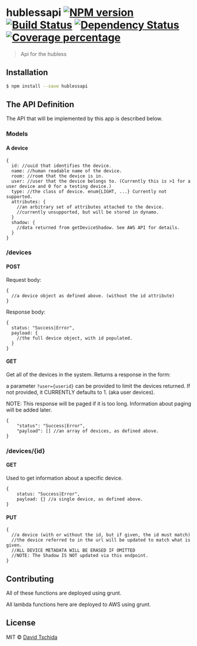# hublessapi [![NPM version][npm-image]][npm-url] [![Build Status][travis-image]][travis-url] [![Dependency Status][daviddm-image]][daviddm-url] [![Coverage percentage][coveralls-image]][coveralls-url]
> Api for the hubless

## Installation

```sh
$ npm install --save hublessapi
```

## The API Definition

The API that will be implemented by this app is described below.

### Models

#### A device

````
{
  id: //uuid that identifies the device.
  name: //human readable name of the device.
  room: //room that the device is in.
  user: //user that the device belongs to. (Currently this is >1 for a user device and 0 for a testing device.)
  type: //the class of device. enum{LIGHT, ...} Currently not supported.
  attributes: {
    //an arbitrary set of attributes attached to the device.
    //currently unsupported, but will be stored in dynamo.
  }
  shadow: {
    //data returned from getDeviceShadow. See AWS API for details.
  }
}
````

### /devices

#### POST

Request body:

````
{
  //a device object as defined above. (without the id attribute)
}
````

Response body:

````
{
  status: "Success|Error",
  payload: {
    //the full device object, with id populated.
  }
}
````

#### GET

Get all of the devices in the system. Returns a response in the form:

a parameter `?user={userid}` can be provided to limit the devices returned. If not provided, it CURRENTLY defaults to 1. (aka user devices).

NOTE: This response will be paged if it is too long. Information about paging will be added later.

````
{
    "status": "Success|Error",
    "payload": [] //an array of devices, as defined above.
}
````

### /devices/{id}

#### GET

Used to get information about a specific device.

````
{
    status: "Success|Error",
    payload: {} //a single device, as defined above.
}
````

#### PUT

````
{
  //a device (with or without the id, but if given, the id must match)
  //the device referred to in the url will be updated to match what is given.
  //ALL DEVICE METADATA WILL BE ERASED IF OMITTED
  //NOTE: The Shadow IS NOT updated via this endpoint.
}
````

## Contributing

All of these functions are deployed using grunt.

All lambda functions here are deployed to AWS using grunt.



## License

MIT © [David Tschida](davidtschida.com)


[npm-image]: https://badge.fury.io/js/hublessapi.svg
[npm-url]: https://npmjs.org/package/hublessapi
[travis-image]: https://travis-ci.org/HublessGenericIoT/hublessapi.svg?branch=master
[travis-url]: https://travis-ci.org/HublessGenericIoT/hublessapi
[daviddm-image]: https://david-dm.org/HublessGenericIoT/hublessapi.svg?theme=shields.io
[daviddm-url]: https://david-dm.org/HublessGenericIoT/hublessapi
[coveralls-image]: https://coveralls.io/repos/HublessGenericIoT/hublessapi/badge.svg
[coveralls-url]: https://coveralls.io/r/HublessGenericIoT/hublessapi
